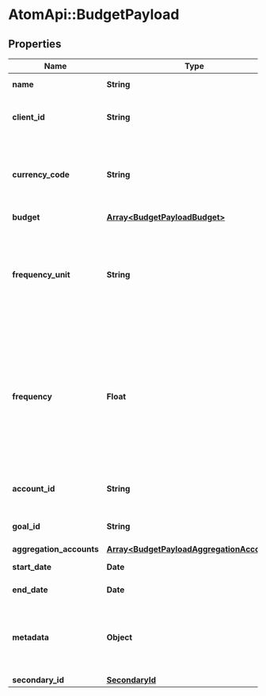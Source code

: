 # AtomApi::BudgetPayload

## Properties
Name | Type | Description | Notes
------------ | ------------- | ------------- | -------------
**name** | **String** | Name of the budget | 
**client_id** | **String** | The ID of the client the budget belongs to | 
**currency_code** | **String** | Alphabetic currency code for the base currency of the budget, limited to 3 characters. | 
**budget** | [**Array&lt;BudgetPayloadBudget&gt;**](BudgetPayloadBudget.md) |  | 
**frequency_unit** | **String** | Frequency of the budget. Value may be daily, weekly, bi-weekly, monthly, semi-monthly, quarterly, or annually | 
**frequency** | **Float** | Number of frequency_unit between each budget. For example, if the frequency_unit is weekly and the frequency is 2, this means the budget occurs every two weeks. Default is 1 | [optional] 
**account_id** | **String** | The ID of the account the budget belongs to | [optional] 
**goal_id** | **String** | The ID of a goal mapped to the budget | [optional] 
**aggregation_accounts** | [**Array&lt;BudgetPayloadAggregationAccounts&gt;**](BudgetPayloadAggregationAccounts.md) |  | [optional] 
**start_date** | **Date** | The start date for the budget | [optional] 
**end_date** | **Date** | The end date for the budget | [optional] 
**metadata** | **Object** | Custom information associated with the budget in the format key:value | [optional] 
**secondary_id** | [**SecondaryId**](SecondaryId.md) |  | [optional] 


